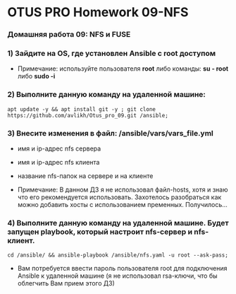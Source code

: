 # OTUS PRO Homework 09-NFS

### Домашняя работа 09: NFS и FUSE

### 1) Зайдите на OS, где установлен Ansible с root доступом
   - Примечание: используйте пользователя **root** либо команды: **su - root** либо **sudo -i**

### 2) Выполните данную команду на удаленной машине:
```
apt update -y && apt install git -y ; git clone https://github.com/avlikh/Otus_pro_09.git /ansible;
```
### 3) Внесите изменения в файл: /ansible/vars/vars_file.yml
   - имя и ip-адрес nfs сервера
   - имя и ip-адрес nfs клиента
   - название nfs-папок на сервере и на клиенте  
  
   - Примечание: В данном ДЗ я не использовал файл-hosts, хотя и знаю что его рекомендуется использовать. Захотелось разобраться как можно добавить хосты с иcпользованием пременных. Получилось...

### 4) Выполните данную команду на удаленной машине. Будет запущен playbook, который настроит nfs-сервер и nfs-клиент.
```
cd /ansible/ && ansible-playbook /ansible/nfs.yaml -u root --ask-pass;
```
   - Вам потребуется ввести пароль пользователя root для подключения Ansible к удаленной машине (я не использовал rsa-ключи, что бы облегчить Вам прием этого ДЗ) 

